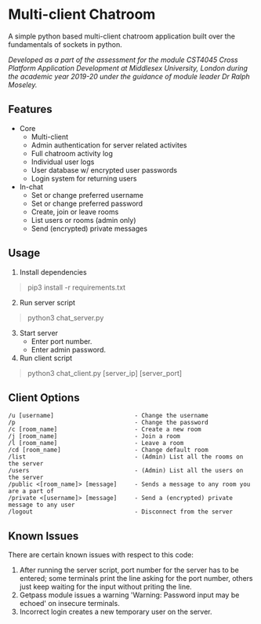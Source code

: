 # Multi-client Chatroom

A simple python based multi-client chatroom application built over the fundamentals of sockets in python.

*Developed as a part of the assessment for the module CST4045 Cross Platform Application Development at Middlesex University, London during the academic year 2019-20 under the guidance of module leader Dr Ralph Moseley.*

## Features
* Core
    * Multi-client
    * Admin authentication for server related activites
    * Full chatroom activity log
    * Individual user logs
    * User database w/ encrypted user passwords
    * Login system for returning users
* In-chat
    * Set or change preferred username
    * Set or change preferred password
    * Create, join or leave rooms
    * List users or rooms (admin only)
    * Send (encrypted) private messages

## Usage
1. Install dependencies
> pip3 install -r requirements.txt
2. Run server script
> python3 chat_server.py
3. Start server
    - Enter port number.
    - Enter admin password.
4. Run client script
> python3 chat_client.py [server_ip] [server_port]

## Client Options
```
/u [username]                       - Change the username
/p                                  - Change the password
/c [room_name]                      - Create a new room
/j [room_name]                      - Join a room
/l [room_name]                      - Leave a room
/cd [room_name]                     - Change default room
/list                               - (Admin) List all the rooms on the server
/users                              - (Admin) List all the users on the server
/public <[room_name]> [message]     - Sends a message to any room you are a part of
/private <[username]> [message]     - Send a (encrypted) private message to any user
/logout                             - Disconnect from the server
```

## Known Issues
There are certain known issues with respect to this code:
1. After running the server script, port number for the server has to be entered; some terminals print the line asking for the port number, others just keep waiting for the input without priting the line.
2. Getpass module issues a warning 'Warning: Password input may be echoed' on insecure terminals.
3. Incorrect login creates a new temporary user on the server.
